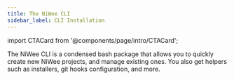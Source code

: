 ```yaml
---
title: The NiWee CLI
sidebar_label: CLI Installation
---
```


import CTACard from '@components/page/intro/CTACard';

The NiWee CLI is a condensed bash package that allows you to quickly create new NiWee projects, and manage existing ones. You also get helpers such as installers, git hooks configuration, and more.

<CTACard
  title="Install on Windows WSL"
  description="Install the NiWee CLI on any Windows version running WSL1 or WSL2."
  buttonText="Install"
  href="/docs/intro/windows-wsl"
/>
<CTACard
  title="Install on Linux"
  description="Install the NiWee CLI on Debian, Ubuntu, Zorin, Fedora, Red Hat, Arch, Manjaro, Endeavor, Garuda & more !"
  buttonText="Install"
  href="/docs/intro/linux"
/>
<CTACard
  title="Install on MacOS"
  description="Install the MacOS variant of the CLI using homebrew."
  buttonText="Install"
  href="/docs/intro/macos"
/>
